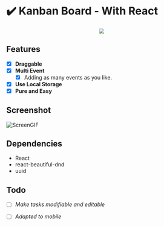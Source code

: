 # ✔️ Kanban Board - With React

<p align="center"><img src="https://imgbed.codingkelvin.fun/uPic/TODO_INFO.svg" style="zoom:80%;" /></p>


## Features

- [x] **Draggable**
- [x] **Multi Event**
  - [x] Adding as many events as you like.
- [x] **Use Local Storage**
- [x] **Pure and Easy**

## Screenshot

![ScreenGIF](https://imgbed.codingkelvin.fun/uPic/screen.gif)

## Dependencies

- React
- react-beautiful-dnd
- uuid

## Todo

- [ ] *Make tasks modifiable and editable*
- [ ] *Adapted to mobile*


